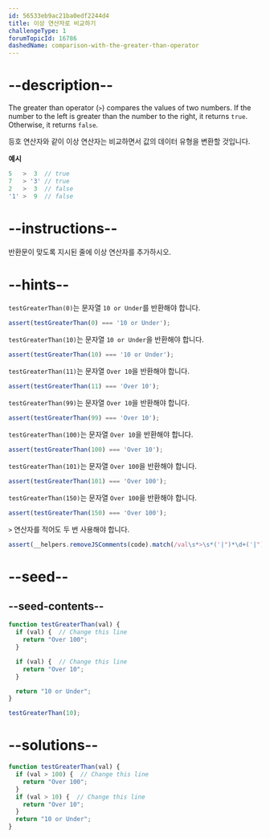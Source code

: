 ```yaml
---
id: 56533eb9ac21ba0edf2244d4
title: 이상 연산자로 비교하기
challengeType: 1
forumTopicId: 16786
dashedName: comparison-with-the-greater-than-operator
---
```


# --description--

The greater than operator (`>`) compares the values of two numbers. If the number to the left is greater than the number to the right, it returns `true`. Otherwise, it returns `false`.

등호 연산자와 같이 이상 연산자는 비교하면서 값의 데이터 유형을 변환할 것입니다.

**예시**

```js
5   >  3  // true
7   > '3' // true
2   >  3  // false
'1' >  9  // false
```

# --instructions--

반환문이 맞도록 지시된 줄에 이상 연산자를 추가하시오.

# --hints--

`testGreaterThan(0)`는 문자열 `10 or Under`를 반환해야 합니다.

```js
assert(testGreaterThan(0) === '10 or Under');
```

`testGreaterThan(10)`는 문자열 `10 or Under`을 반환해야 합니다.

```js
assert(testGreaterThan(10) === '10 or Under');
```

`testGreaterThan(11)`는 문자열 `Over 10`을 반환해야 합니다.

```js
assert(testGreaterThan(11) === 'Over 10');
```

`testGreaterThan(99)`는 문자열 `Over 10`을 반환해야 합니다.

```js
assert(testGreaterThan(99) === 'Over 10');
```

`testGreaterThan(100)`는 문자열 `Over 10`을 반환해야 합니다.

```js
assert(testGreaterThan(100) === 'Over 10');
```

`testGreaterThan(101)`는 문자열 `Over 100`을 반환해야 합니다.

```js
assert(testGreaterThan(101) === 'Over 100');
```

`testGreaterThan(150)`는 문자열 `Over 100`을 반환해야 합니다.

```js
assert(testGreaterThan(150) === 'Over 100');
```

`>` 연산자를 적어도 두 번 사용해야 합니다.

```js
assert(__helpers.removeJSComments(code).match(/val\s*>\s*('|")*\d+('|")*/g).length > 1);
```

# --seed--

## --seed-contents--

```js
function testGreaterThan(val) {
  if (val) {  // Change this line
    return "Over 100";
  }

  if (val) {  // Change this line
    return "Over 10";
  }

  return "10 or Under";
}

testGreaterThan(10);
```

# --solutions--

```js
function testGreaterThan(val) {
  if (val > 100) {  // Change this line
    return "Over 100";
  }
  if (val > 10) {  // Change this line
    return "Over 10";
  }
  return "10 or Under";
}
```
